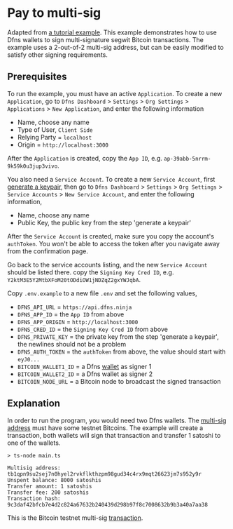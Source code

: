 # Pay to multi-sig

Adapted from [a tutorial example](https://bitcoinjs-guide.bitcoin-studio.com/bitcoinjs-guide/v5/part-three-pay-to-script-hash/multi_signatures/multisig_p2wsh_2_4). This example demonstrates how to use Dfns wallets to sign multi-signature segwit Bitcoin transactions. The example uses a 2-out-of-2 multi-sig address, but can be easily modified to satisfy other signing requirements.

## Prerequisites

To run the example, you must have an active `Application`. To create a new `Application`, go to `Dfns Dashboard` > `Settings` > `Org Settings` > `Applications` > `New Application`, and enter the following information

- Name, choose any name
- Type of User, `Client Side`
- Relying Party = `localhost`
- Origin = `http://localhost:3000`

After the `Application` is created, copy the `App ID`, e.g. `ap-39abb-5nrrm-9k59k0u3jup3vivo`.

You also need a `Service Account`. To create a new `Service Account`, first [generate a keypair](https://docs.dfns.co/dfns-docs/advanced-topics/authentication/credentials/generate-a-key-pair), then go to `Dfns Dashboard` > `Settings` > `Org Settings` > `Service Accounts` > `New Service Account`, and enter the following information,

- Name, choose any name
- Public Key, the public key from the step 'generate a keypair'

After the `Service Account` is created, make sure you copy the account's `authToken`. You won't be able to access the token after you navigate away from the confirmation page.

Go back to the service accounts listing, and the new `Service Account` should be listed there. copy the `Signing Key Cred ID`, e.g. `Y2ktM3E5Y2MtbXFoM20tODdiOW1jNDZqZ2gxYWJqbA`.

Copy `.env.example` to a new file `.env` and set the following values,

- `DFNS_API_URL` = `https://api.dfns.ninja`
- `DFNS_APP_ID` = the `App ID` from above
- `DFNS_APP_ORIGIN` = `http://localhost:3000`
- `DFNS_CRED_ID` = the `Signing Key Cred ID` from above
- `DFNS_PRIVATE_KEY` = the private key from the step 'generate a keypair', the newlines should not be a problem
- `DFNS_AUTH_TOKEN` = the `authToken` from above, the value should start with `eyJ0...`
- `BITCOIN_WALLET1_ID` = a Dfns [wallet](https://docs.dfns.co/dfns-docs/api-docs/beta-wallets-api-and-nfts/create-wallet) as signer 1
- `BITCOIN_WALLET2_ID` = a Dfns wallet as signer 2
- `BITCOIN_NODE_URL` = a Bitcoin node to broadcast the signed transaction

## Explanation

In order to run the program, you would need two Dfns wallets. The [multi-sig address](https://blockstream.info/testnet/address/tb1qpn9su2sej7n0hyel2rvkflkthzpm98gud34c4rx9mqt26623jm7s952y9r) must have some testnet Bitcoins. The example will create a transaction, both wallets will sign that transaction and transfer 1 satoshi to one of the wallets.

```shell
> ts-node main.ts

Multisig address: tb1qpn9su2sej7n0hyel2rvkflkthzpm98gud34c4rx9mqt26623jm7s952y9r
Unspent balance: 8000 satoshis
Transfer amount: 1 satoshis
Transfer fee: 200 satoshis
Transaction hash: 9c3daf42bfcb7e4d2c824a67632b240439d298b97f8c7008632b9b3a40a7aa38
```

This is the Bitcoin testnet multi-sig [transaction](https://blockstream.info/testnet/tx/9c3daf42bfcb7e4d2c824a67632b240439d298b97f8c7008632b9b3a40a7aa38).
